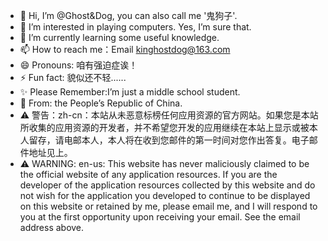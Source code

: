 - 👻 Hi, I’m @Ghost&Dog, you can also call me '鬼狗子'.
- 👀 I’m interested in playing computers. Yes, I’m sure that.
- 🌱 I’m currently learning some useful knowledge.
- 📫 How to reach me：Email kinghostdog@163.com
- 😄 Pronouns: 咱有强迫症诶！
- ⚡ Fun fact: 貌似还不轻......
- ✨ Please Remember:I’m just a middle school student.
- 💖 From: the People’s Republic of China.
- ⚠️ 警告：zh-cn：本站从未恶意标榜任何应用资源的官方网站。如果您是本站所收集的应用资源的开发者，并不希望您开发的应用继续在本站上显示或被本人留存，请电邮本人，本人将在收到您邮件的第一时间对您作出答复。电子邮件地址见上。
- ⚠️ WARNING: en-us: This website has never maliciously claimed to be the official website of any application resources. If you are the developer of the application resources collected by this website and do not wish for the application you developed to continue to be displayed on this website or retained by me, please email me, and I will respond to you at the first opportunity upon receiving your email. See the email address above.
